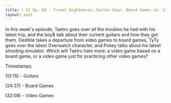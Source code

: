 ```yaml
---
title: ! S2 Ep. 02 - Travel Nightmares, Guitar Gear, Board Games vs. Video Games, & Pokey's New Favorite Shooter
layout: post
---
```

<p>In this week's episode, Taetro goes over all the troubles he had with his latest trip, and the boy$ talk about their current guitars and how they got them. Oedible takes a departure from video games to board games, TyTy goes over the latest Overwatch character, and Pokey talks about his latest shooting simulator. Which will Taetro hate more: a video game based on a board game, or a video game just for practicing other video games?</p>
<p>Timestamps:</p>
<p>(13:15) - Guitars</p>
<p>(24:37) - Board Games</p>
<p>(32:08) - Video Games</p>
